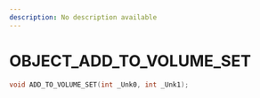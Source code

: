 ```yaml
---
description: No description available 
---
```


# OBJECT\_ADD_TO_VOLUME_SET

```cpp
void ADD_TO_VOLUME_SET(int _Unk0, int _Unk1);
```